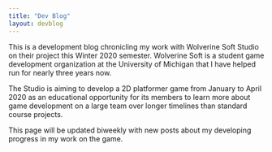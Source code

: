 ```yaml
---
title: "Dev Blog"
layout: devblog
---
```


This is a development blog chronicling my work with Wolverine Soft Studio on their project this Winter 2020 semester. Wolverine Soft is a student game development organization at the University of Michigan that I have helped run for nearly three years now.

The Studio is aiming to develop a 2D platformer game from January to April 2020 as an educational opportunity for its members to learn more about game development on a large team over longer timelines than standard course projects.

This page will be updated biweekly with new posts about my developing progress in my work on the game.
